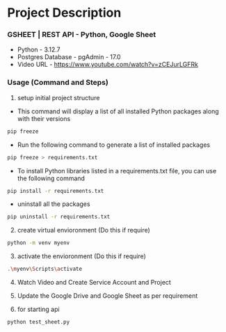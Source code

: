# Project Description

### GSHEET | REST API - Python, Google Sheet
- Python - 3.12.7
- Postgres Database - pgAdmin - 17.0
- Video URL - https://www.youtube.com/watch?v=zCEJurLGFRk

### Usage (Command and Steps)

1. setup initial project structure
- This command will display a list of all installed Python packages along with their versions
```bash
pip freeze
```
- Run the following command to generate a list of installed packages
```bash
pip freeze > requirements.txt
```
- To install Python libraries listed in a requirements.txt file, you can use the following command
```bash
pip install -r requirements.txt
```
- uninstall all the packages
```bash
pip uninstall -r requirements.txt
```

2. create virtual envioronment (Do this if require)
```bash
python -m venv myenv
```
3. activate the envioronment (Do this if require)
```bash
.\myenv\Scripts\activate
```

4. Watch Video and Create Service Account and Project

5. Update the Google Drive and Google Sheet as per requirement

6. for starting api
```bash
python test_sheet.py
```